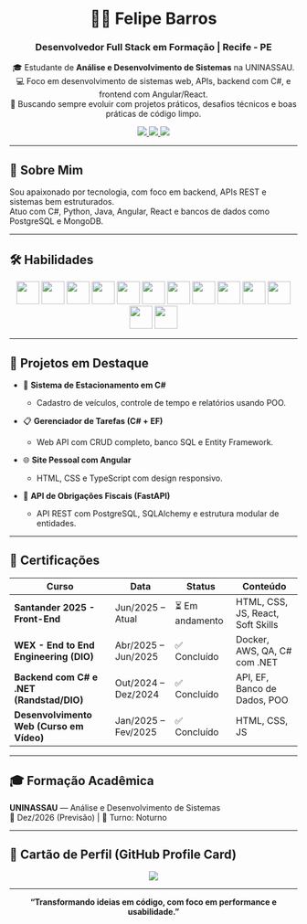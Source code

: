 <h1 align="center">👨‍💻 Felipe Barros</h1>
<h3 align="center">Desenvolvedor Full Stack em Formação | Recife - PE</h3>

<p align="center">
  🎓 Estudante de <strong>Análise e Desenvolvimento de Sistemas</strong> na UNINASSAU.<br>
  💻 Foco em desenvolvimento de sistemas web, APIs, backend com C#, e frontend com Angular/React.<br>
  🚀 Buscando sempre evoluir com projetos práticos, desafios técnicos e boas práticas de código limpo.
</p>

<p align="center">
  <a href="mailto:feliperafaelbarross@gmail.com">
    <img src="https://img.shields.io/badge/Gmail-D14836?style=for-the-badge&logo=gmail&logoColor=white" />
  </a>
  <a href="https://github.com/Felipe-Rafael-Barros">
    <img src="https://img.shields.io/badge/GitHub-181717?style=for-the-badge&logo=github&logoColor=white" />
  </a>
  <a href="https://wa.me/5581987904287">
    <img src="https://img.shields.io/badge/WhatsApp-25D366?style=for-the-badge&logo=whatsapp&logoColor=white" />
  </a>
</p>

---

## 🧠 Sobre Mim

Sou apaixonado por tecnologia, com foco em backend, APIs REST e sistemas bem estruturados.  
Atuo com C#, Python, Java, Angular, React e bancos de dados como PostgreSQL e MongoDB.

---

## 🛠️ Habilidades

<p align="center">
  <img src="https://cdn.jsdelivr.net/gh/devicons/devicon/icons/csharp/csharp-original.svg" width="40" />
  <img src="https://cdn.jsdelivr.net/gh/devicons/devicon/icons/python/python-original.svg" width="40" />
  <img src="https://cdn.jsdelivr.net/gh/devicons/devicon/icons/java/java-original.svg" width="40" />
  <img src="https://cdn.jsdelivr.net/gh/devicons/devicon/icons/javascript/javascript-original.svg" width="40" />
  <img src="https://cdn.jsdelivr.net/gh/devicons/devicon/icons/typescript/typescript-original.svg" width="40" />
  <img src="https://cdn.jsdelivr.net/gh/devicons/devicon/icons/html5/html5-original.svg" width="40" />
  <img src="https://cdn.jsdelivr.net/gh/devicons/devicon/icons/css3/css3-original.svg" width="40" />
  <img src="https://cdn.jsdelivr.net/gh/devicons/devicon/icons/angularjs/angularjs-original.svg" width="40" />
  <img src="https://cdn.jsdelivr.net/gh/devicons/devicon/icons/react/react-original.svg" width="40" />
  <img src="https://cdn.jsdelivr.net/gh/devicons/devicon/icons/postgresql/postgresql-original.svg" width="40" />
  <img src="https://cdn.jsdelivr.net/gh/devicons/devicon/icons/mongodb/mongodb-original.svg" width="40" />
  <img src="https://cdn.jsdelivr.net/gh/devicons/devicon/icons/docker/docker-original.svg" width="40" />
  <img src="https://cdn.jsdelivr.net/gh/devicons/devicon/icons/git/git-original.svg" width="40" />
</p>

---

## 🧩 Projetos em Destaque

- 🚗 **Sistema de Estacionamento em C#**
  - Cadastro de veículos, controle de tempo e relatórios usando POO.

- 📋 **Gerenciador de Tarefas (C# + EF)**
  - Web API com CRUD completo, banco SQL e Entity Framework.

- 🌐 **Site Pessoal com Angular**
  - HTML, CSS e TypeScript com design responsivo.

- 🧾 **API de Obrigações Fiscais (FastAPI)**
  - API REST com PostgreSQL, SQLAlchemy e estrutura modular de entidades.

---

## 🏅 Certificações

| Curso | Data | Status | Conteúdo |
|-------|------|--------|----------|
| **Santander 2025 - Front-End** | Jun/2025 – Atual | ⏳ Em andamento | HTML, CSS, JS, React, Soft Skills |
| **WEX - End to End Engineering (DIO)** | Abr/2025 – Jun/2025 | ✅ Concluído | Docker, AWS, QA, C# com .NET |
| **Backend com C# e .NET (Randstad/DIO)** | Out/2024 – Dez/2024 | ✅ Concluído | API, EF, Banco de Dados, POO |
| **Desenvolvimento Web (Curso em Vídeo)** | Jan/2025 – Fev/2025 | ✅ Concluído | HTML, CSS, JS |

---

## 🎓 Formação Acadêmica

**UNINASSAU** — Análise e Desenvolvimento de Sistemas  
📅 Dez/2026 (Previsão) | 🌙 Turno: Noturno


---

## 🪪 Cartão de Perfil (GitHub Profile Card)

<p align="center">
  <img src="https://github-profile-summary-cards.vercel.app/api/cards/profile-details?username=Felipe-Rafael-Barros&theme=github_dark" />
</p>

---

<p align="center">
  <strong>“Transformando ideias em código, com foco em performance e usabilidade.”</strong>
</p>

